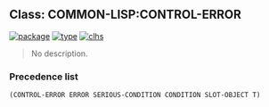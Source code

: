 ## Class: COMMON-LISP:CONTROL-ERROR
[![package](https://img.shields.io/badge/Package-COMMON--LISP-5f9ea0.svg?style=social&colorA=999999)](../) [![type](https://img.shields.io/badge/Type-Class-5f9ea0.svg?style=social&colorA=999999)](../#class) [![clhs](https://img.shields.io/badge/CLHS-CONTROL--ERROR-5f9ea0.svg?style=social&colorA=999999)](http://www.lispworks.com/documentation/HyperSpec/Body/e_contro.htm) 

> No description.

### Precedence list
```
(CONTROL-ERROR ERROR SERIOUS-CONDITION CONDITION SLOT-OBJECT T)
```
